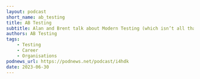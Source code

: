 ```yaml
---
layout: podcast
short_name: ab_testing
title: AB Testing
subtitle: Alan and Brent talk about Modern Testing (which isn’t all that modern, and not really about testing) - including Agile, Lean, Delivery, DevOps, Data Science, Leadership, and more. Between them, Alan and Brent have nearly 60 years of software experience and are here to tell stories and talk about what they’re seeing in the world of software.
authors: AB Testing
tags:
    - Testing
    - Career
    - Organisations
podnews_url: https://podnews.net/podcast/i4hdk
date: 2023-06-30
---
```

